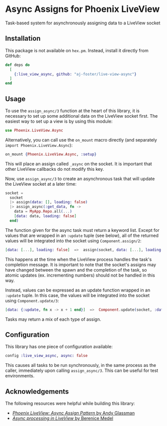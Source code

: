 # Async Assigns for Phoenix LiveView

Task-based system for asynchronously assigning data to a LiveView socket

## Installation

This package is not available on `hex.pm`.
Instead, install it directly from GitHub:

```elixir
def deps do
  [
    {:live_view_async, github: "aj-foster/live-view-async"}
  ]
end
```

## Usage

To use the `assign_async/3` function at the heart of this library, it is necessary to set up some additional data on the LiveView socket first.
The easiest way to set up a view is by using this module:

```elixir
use Phoenix.LiveView.Async
```

Alternatively, you can call use the `on_mount` macro directly (and separately `import Phoenix.LiveView.Async`):

```elixir
on_mount {Phoenix.LiveView.Async, :setup}
```

This will place an assign called `_async` on the socket.
It is important that other LiveView callbacks do not modify this key.

Now, use `assign_async/3` to create an asynchronous task that will update the LiveView socket at a later time:

```elixir
socket =
  socket
  |> assign(data: [], loading: false)
  |> assign_async(:get_data, fn ->
    data = MyApp.Repo.all(...)
    [data: data, loading: false]
  end)
```

The function given for the async task must return a keyword list.
Except for values that are wrapped in an `:update` tuple (see below), all of the returned values will be integrated into the socket using `Component.assign/2`:

```elixir
[data: [...], loading: false]  =>  assign(socket, data: [...], loading: false)
```

This happens at the time when the LiveView process handles the task's completion message.
It is important to note that the socket's assigns may have changed between the spawn and the completion of the task, so atomic updates (ex. incrementing numbers) should not be handled in this way.

Instead, values can be expressed as an update function wrapped in an `:update` tuple.
In this case, the values will be integrated into the socket using `Component.update/3`:

```elixir
[data: {:update, fn x -> x + 1 end}]  =>  Component.update(socket, :data, fn x -> x + 1 end)
```

Tasks may return a mix of each type of assign.

## Configuration

This library has one piece of configuration available:

```elixir
config :live_view_async, async: false
```

This causes all tasks to be run synchronously, in the same process as the caller, immediately upon calling `assign_async/3`.
This can be useful for test environments.

## Acknowledgements

The following resources were helpful while building this library:

* [_Phoenix LiveView: Async Assign Pattern_ by Andy Glassman](https://blog.andyglassman.com/2023/06/phoenix-liveview-async-assign-pattern.html)
* [_Async processing in LiveView_ by Berenice Medel](https://fly.io/phoenix-files/liveview-async-task/)
